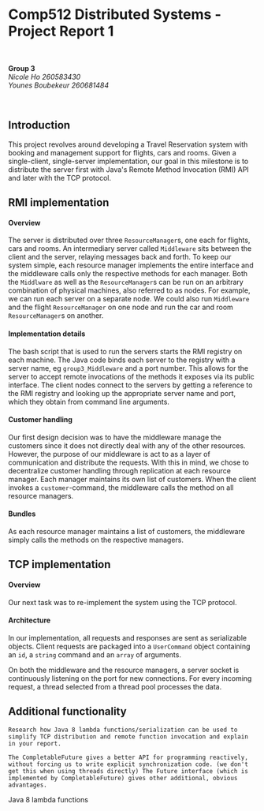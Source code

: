 # Comp512 Distributed Systems - Project Report 1

&nbsp;<br>

**Group 3** <br>
_Nicole Ho 260583430_ <br>
_Younes Boubekeur 260681484_ <br>

&nbsp;<br>

## Introduction
This project revolves around developing a Travel Reservation system with booking and management support for flights, cars and rooms. Given a single-client, single-server implementation, our goal in this milestone is to distribute the server first with Java's Remote Method Invocation (RMI) API and later with the TCP protocol.

## RMI implementation
#### Overview
The server is distributed over three `ResourceManager`s, one each for flights, cars and rooms. An intermediary server called `Middleware` sits between the client and the server, relaying messages back and forth. To keep our system simple, each resource manager implements the entire interface and the middleware calls only the respective methods for each manager. Both the `Middlware` as well as the `ResourceManager`s can be run on an arbitrary combination of physical machines, also referred to as nodes. For example, we can run each server on a separate node. We could also run `Middleware` and the flight `ResourceManager` on one node and run the car and room `ResourceManager`s on another.

#### Implementation details
The bash script that is used to run the servers starts the RMI registry on each machine. The Java code binds each server to the registry with a server name, eg `group3_Middleware` and a port number. This allows for the server to accept remote invocations of the methods it exposes via its public interface. The client nodes connect to the servers by getting a reference to the RMI registry and looking up the appropriate server name and port, which they obtain from command line arguments.

#### Customer handling
Our first design decision was to have the middleware manage the customers since it does not directly deal with any of the other resources. However, the purpose of our middleware is act to as a layer of communication and distribute the requests. With this in mind, we chose to decentralize customer handling through replication at each resource manager. Each manager maintains its own list of customers. When the client invokes a `customer`-command, the middleware calls the method on all resource managers.

#### Bundles
As each resource manager maintains a list of customers, the middleware simply calls the methods on the respective managers.

## TCP implementation
#### Overview
Our next task was to re-implement the system using the TCP protocol.

#### Architecture

In our implementation, all requests and responses are sent as serializable objects. Client requests are packaged into a `UserCommand` object containing an `id`, a `string` command and an `array` of arguments.

On both the middleware and the resource managers, a server socket is continuously listening on the port for new connections. For every incoming request, a thread selected from a thread pool processes the data.


## Additional functionality
`Research how Java 8 lambda functions/serialization can be used to simplify TCP distribution
and remote function invocation and explain in your report.`

`The CompletableFuture gives a better API for programming reactively, without forcing us to write explicit synchronization code. (we don't get this when using threads directly)
The Future interface (which is implemented by CompletableFuture) gives other additional, obvious advantages.`

Java 8 lambda functions
